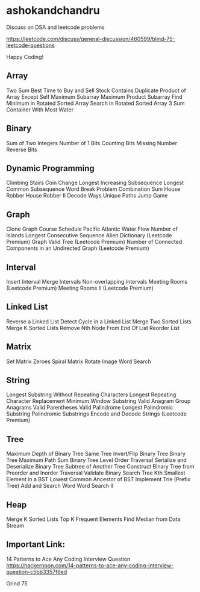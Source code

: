 # ashokandchandru

Discuss on DSA and leetcode problems

https://leetcode.com/discuss/general-discussion/460599/blind-75-leetcode-questions


Happy Coding!

Array
--------
Two Sum
Best Time to Buy and Sell Stock
Contains Duplicate
Product of Array Except Self
Maximum Subarray
Maximum Product Subarray
Find Minimum in Rotated Sorted Array
Search in Rotated Sorted Array
3 Sum
Container With Most Water


Binary
--------
Sum of Two Integers
Number of 1 Bits
Counting Bits
Missing Number
Reverse Bits

Dynamic Programming
-----------------
Climbing Stairs
Coin Change
Longest Increasing Subsequence
Longest Common Subsequence
Word Break Problem
Combination Sum
House Robber
House Robber II
Decode Ways
Unique Paths
Jump Game

Graph
--------
Clone Graph
Course Schedule
Pacific Atlantic Water Flow
Number of Islands
Longest Consecutive Sequence
Alien Dictionary (Leetcode Premium)
Graph Valid Tree (Leetcode Premium)
Number of Connected Components in an Undirected Graph (Leetcode Premium)

Interval
--------
Insert Interval
Merge Intervals
Non-overlapping Intervals
Meeting Rooms (Leetcode Premium)
Meeting Rooms II (Leetcode Premium)

Linked List
--------
Reverse a Linked List
Detect Cycle in a Linked List
Merge Two Sorted Lists
Merge K Sorted Lists
Remove Nth Node From End Of List
Reorder List

Matrix
--------
Set Matrix Zeroes
Spiral Matrix
Rotate Image
Word Search

String
--------
Longest Substring Without Repeating Characters
Longest Repeating Character Replacement
Minimum Window Substring
Valid Anagram
Group Anagrams
Valid Parentheses
Valid Palindrome
Longest Palindromic Substring
Palindromic Substrings
Encode and Decode Strings (Leetcode Premium)

Tree
--------
Maximum Depth of Binary Tree
Same Tree
Invert/Flip Binary Tree
Binary Tree Maximum Path Sum
Binary Tree Level Order Traversal
Serialize and Deserialize Binary Tree
Subtree of Another Tree
Construct Binary Tree from Preorder and Inorder Traversal
Validate Binary Search Tree
Kth Smallest Element in a BST
Lowest Common Ancestor of BST
Implement Trie (Prefix Tree)
Add and Search Word
Word Search II

Heap
--------
Merge K Sorted Lists
Top K Frequent Elements
Find Median from Data Stream

Important Link:
--------
14 Patterns to Ace Any Coding Interview Question
https://hackernoon.com/14-patterns-to-ace-any-coding-interview-question-c5bb3357f6ed

Grind 75
